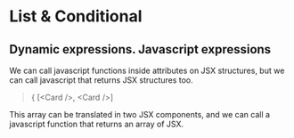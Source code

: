 # List & Conditional

## Dynamic expressions. Javascript expressions

We can call javascript functions inside attributes on JSX structures, but we can call javascript that returns JSX structures too.

> { [\<Card />, \<Card />]

This array can be translated in two JSX components, and we can call a javascript function that returns an array of JSX.
